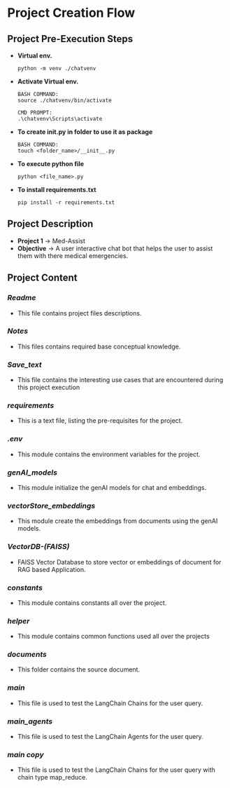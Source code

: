 # Project Creation Flow

## Project Pre-Execution Steps
- **Virtual env.**
    ```
    python -m venv ./chatvenv
    ```
- **Activate Virtual env.**
    ```
    BASH COMMAND:
    source ./chatvenv/bin/activate
    ```
    ```
    CMD PROMPT:
    .\chatvenv\Scripts\activate 
    ```
- **To create __init__.py in folder to use it as package**
    ```
    BASH COMMAND:
    touch <folder_name>/__init__.py
    ```
- **To execute python file**
    ```
    python <file_name>.py
    ```
- **To install requirements.txt**
    ```
    pip install -r requirements.txt
    ```
## Project Description
- **Project 1** &rarr; Med-Assist
- **Objective** &rarr; A user interactive chat bot that helps the user to assist them with there medical emergencies.

## Project Content
### ***Readme***
- This file contains project files descriptions.

### ***Notes***
- This files contains required base conceptual knowledge.

### ***Save_text***
- This file contains the interesting use cases that are encountered during this project execution

### ***requirements***
- This is a text file, listing the pre-requisites for the project. 

### ***.env***
- This module contains the environment variables for the project.

### ***genAI_models***
- This module initialize the genAI models for chat and embeddings.

### ***vectorStore_embeddings***
- This module create the embeddings from documents using the genAI models.

### ***VectorDB-(FAISS)***
- FAISS Vector Database to store vector or embeddings of document for RAG based Application.

### ***constants***
- This module contains constants all over the project.

### ***helper***
- This module contains common functions used all over the projects

### ***documents***
- This folder contains the source document.

### ***main***
- This file is used to test the LangChain Chains for the user query.

### ***main_agents***
- This file is used to test the LangChain Agents for the user query.

### ***main copy***
- This file is used to test the LangChain Chains for the user query with chain type map_reduce.